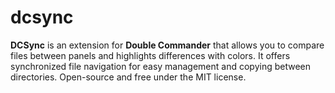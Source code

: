 # dcsync
**DCSync** is an extension for **Double Commander** that allows you to compare files between panels and highlights differences with colors. It offers synchronized file navigation for easy management and copying between directories. Open-source and free under the MIT license.

